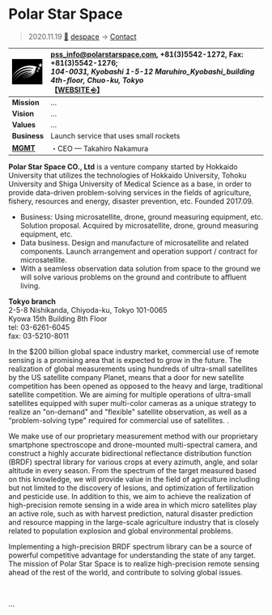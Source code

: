# Polar Star Space
> 2020.11.19 [🚀](../../index/index.md) [despace](../index.md) → [Contact](../contact.md)

|[![](../f/contact/p/polar_star_space_logo1_thumb.webp)](../f/contact/p/polar_star_space_logo1.webp)|<pss_info@polarstarspace.com>, +81(3)5542-1272, Fax: +81(3)5542-1276;<br> *104-0031, Kyobashi 1-5-12 Maruhiro_Kyobashi_building 4th-floor, Chuo-ku, Tokyo*<br> 【[WEBSITE ⎆](http://polarstarspace.com/)】|
|:-|:-|
|**Mission**|…|
|**Vision**|…|
|**Values**|…|
|**Business**|Launch service that uses small rockets|
|**[MGMT](../mgmt.md)**|・CEO — Takahiro Nakamura|

**Polar Star Space CO., Ltd** is a venture company started by Hokkaido University that utilizes the technologies of Hokkaido University, Tohoku University and Shiga University of Medical Science as a base, in order to provide data-driven problem-solving services in the fields of agriculture, fishery, resources and energy, disaster prevention, etc. Founded 2017.09.

   - Business: Using microsatellite, drone, ground measuring equipment, etc. Solution proposal. Acquired by microsatellite, drone, ground measuring equipment, etc.
   - Data business. Design and manufacture of microsatellite and related components. Launch arrangement and operation support / contract for microsatellite.
   - With a seamless observation data solution from space to the ground we will solve various problems on the ground and contribute to affluent living.

**Tokyo branch**  
2-5-8 Nishikanda, Chiyoda-ku, Tokyo 101-0065  
Kyowa 15th Building 8th Floor  
tel: 03-6261-6045  
fax: 03-5210-8011

In the $200 billion global space industry market, commercial use of remote sensing is a promising area that is expected to grow in the future. The realization of global measurements using hundreds of ultra-small satellites by the US satellite company Planet, means that a door for new satellite competition has been opened as opposed to the heavy and large, traditional satellite competition. We are aiming for multiple operations of ultra-small satellites equipped with super multi-color cameras as a unique strategy to realize an "on-demand" and "flexible" satellite observation, as well as a “problem-solving type" required for commercial use of satellites. .

We make use of our proprietary measurement method with our proprietary smartphone spectroscope and drone-mounted multi-spectral camera, and construct a highly accurate bidirectional reflectance distribution function
(BRDF) spectral library for various crops at every azimuth, angle, and solar altitude in every season. From the spectrum of the target measured based on this knowledge, we will provide value in the field of agriculture including but not limited to the discovery of lesions, and optimization of fertilization and pesticide use. In addition to this, we aim to achieve the realization of high-precision remote sensing in a wide area in which micro satellites play an active role, such as with harvest prediction, natural disaster prediction and resource mapping in the large-scale agriculture industry that is closely related to population explosion and global environmental problems.

Implementing a high-precision BRDF spectrum library can be a source of powerful competitive advantage for understanding the state of any target.
The mission of Polar Star Space is to realize high-precision remote sensing ahead of the rest of the world, and contribute to solving global issues.

<p style="page-break-after:always"> </p>

…
